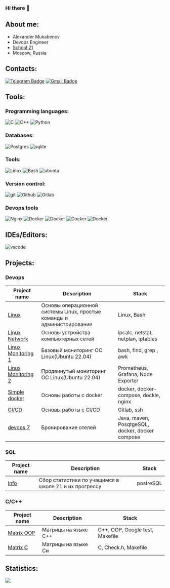 ### Hi there 👋

## About me:
* Alexander Mukabenov
* Devops Engineer
* [School 21](https://21-school.ru/)
* Moscow, Russia

## Contacts:
[![Telegram Badge](https://img.shields.io/badge/-celestiv-blue?style=flat-square&logo=Telegram&logoColor=white&link=https://t.me/mukabenovalex)](https://t.me/mukabenovalex) 
[![Gmail Badge](https://img.shields.io/badge/-mukabenovalex@gmail.com-c14438?style=flat-square&logo=Gmail&logoColor=white&link=mailto:mukabenovalex@gmail.com)](mailto:mukabenovalex@gmail.com)

## Tools:

### Programming languages:
![C](https://img.shields.io/badge/-C-1E7775?style=for-the-badge&logo=C&logoColor=6296CC)
![C++](https://img.shields.io/badge/-C++-1E7775?style=for-the-badge&logo=C%2b%2b&logoColor=6296CC)
![Python](https://img.shields.io/badge/-Python-1E7775?style=for-the-badge&logo=python&logoColor=2496ED)
  
### Databases:
![Postgres](https://img.shields.io/badge/-PostgreSQL-1E7775?style=for-the-badge&logo=PostgreSQL&logoColor=6296CC)
![sqlite](https://img.shields.io/badge/SQLite-07405E?style=for-the-badge&logo=sqlite&logoColor=white)

### Tools:
![Linux](https://img.shields.io/badge/-Linux-1E7775?style=for-the-badge&logo=linux&logoColor=FCC624) ![Bash](https://img.shields.io/badge/-Bash-1E7775?style=for-the-badge&logo=gnubash&logoColor=#000000) ![ubuntu](https://img.shields.io/badge/Ubuntu-E95420?style=for-the-badge&logo=ubuntu&logoColor=white)

### Version control:
![git](https://img.shields.io/badge/GIT-E44C30?style=for-the-badge&logo=git&logoColor=white) ![Github](https://img.shields.io/badge/-Github-1E7775?style=for-the-badge&logo=github&logoColor=181717) ![Gitlab](https://img.shields.io/badge/-gitlab-1E7775?style=for-the-badge&logo=gitlab&logoColor=FC6D26)

### Devops tools
![Nginx](https://img.shields.io/badge/-nginx-1E7775?style=for-the-badge&logo=nginx&logoColor=009639) 
![Docker](https://img.shields.io/badge/-docker-1E7775?style=for-the-badge&logo=docker&logoColor=2496ED)
![Docker](https://img.shields.io/badge/-ansible-1E7775?style=for-the-badge&logo=ansible&logoColor=2496ED)
![Docker](https://img.shields.io/badge/-jenkins-1E7775?style=for-the-badge&logo=jenkins&logoColor=2496ED)
![Docker](https://img.shields.io/badge/-kubernetes-1E7775?style=for-the-badge&logo=kubernetes&logoColor=2496ED)

## IDEs/Editors:
![vscode](https://img.shields.io/badge/Visual_Studio_Code-0078D4?style=for-the-badge&logo=visual%20studio%20code&logoColor=white)


## Projects:

### Devops
| Project name | Description | Stack |
| -------------|-------------|-------|
| [Linux](https://github.com/celestiv/s21_devops/tree/main/linux)                     | Основы операционной системы Linux, простые команды и администрирование | Linux, Bash                                     |
| [Linux Network](https://github.com/celestiv/s21_devops/tree/main/linux_network)     | Основы устройства компьютерных сетей                                   | ipcalc, netstat, netplan, iptables              |
| [Linux Monitoring 1](https://github.com/celestiv/s21_devops/tree/main/monitoring_1) | Базовый мониторинг ОС Linux(Ubuntu 22.04)                              | bash, find, grep , awk                          | 
| [Linux Monitoring 2](https://github.com/celestiv/s21_devops/tree/main/monitoring_2) | Продвинутый мониторинг ОС Linux(Ubuntu 22.04)                          | Prometheus, Grafana, Node Exporter              |
| [Simple docker](https://github.com/celestiv/s21_devops/tree/main/simple_docker)     | Основы работы с docker                                                 | docker, docker-compose, dockle, nginx           |
| [CI/CD](https://github.com/celestiv/s21_devops/tree/main/CI-CD)                     | Основы работы с CI/CD                                                  | Gitlab, ssh                                     |
| [devops 7](https://github.com/celestiv/s21_devops/tree/main/devops-7)               | Бронирование отелей                                                    | Java, maven, PosqtgeSQL, docker, docker compose |

### SQL
| Project name | Description | Stack |
| -------------|-------------|-------|
| [Info](https://github.com/celestiv/s21_SQL/tree/main/Info_v1.0)                     | Сбор статистики по учащимся в школе 21 и их прогрессу                  | postreSQL                                       |

### C/C++
| Project name | Description | Stack |
| -------------|-------------|-------|
| [Matrix OOP](https://github.com/celestiv/s21_cpp/tree/main/matrix_oop)              | Матрицы на языке C++                                                   | C++, OOP, Google test, Makefile                 |
| [Matrix C](https://github.com/celestiv/s21_cpp/tree/main/matrix_c)                  | Матрицы на языке Си                                                    | C, Check.h, Makefile                            |

## Statistics:
![](https://github-profile-summary-cards.vercel.app/api/cards/most-commit-language?username=celestiv&theme=solarized_dark)

